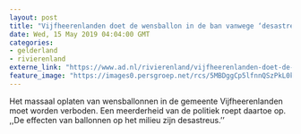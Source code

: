 ```yaml
---
layout: post
title: "Vijfheerenlanden doet de wensballon in de ban vanwege ‘desastreuze effecten op het milieu’"
date: Wed, 15 May 2019 04:04:00 GMT
categories: 
- gelderland 
- rivierenland 
externe_link: "https://www.ad.nl/rivierenland/vijfheerenlanden-doet-de-wensballon-in-de-ban-vanwege-desastreuze-effecten-op-het-milieu~a630c76c/"
feature_image: "https://images0.persgroep.net/rcs/5MBDggCp5lfnnQSzPkL0k2CS70Y/diocontent/31789341/_fitwidth/400/?appId=21791a8992982cd8da851550a453bd7f&quality=0.7"
---
```


Het massaal oplaten van wensballonnen in de gemeente Vijfheerenlanden moet worden verboden. Een meerderheid van de politiek roept daartoe op. ,,De effecten van ballonnen op het milieu zijn desastreus.’’
